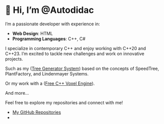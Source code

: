 # 👋 Hi, I’m @Autodidac

I’m a passionate developer with experience in:

- **Web Design**: HTML
- **Programming Languages**: C++, C#
  
I specialize in contemporary C++ and enjoy working with C++20 and C++23.
I’m excited to tackle new challenges and work on innovative projects.

Such as my ([Tree Generator System](https://github.com/Autodidac/WickedTwoOLSystem)) based on the concepts of SpeedTree, PlantFactory, and Lindenmayer Systems.

Or my work with a ([Free C++ Voxel Engine](https://github.com/Autodidac/CppVoxelEngine)).

And more...

Feel free to explore my repositories and connect with me!
- [My GitHub Repositories](https://github.com/Autodidac)
- 
<!---
Autodidac/Autodidac is a ✨ special ✨ repository because its `README.md` (this file) appears on your GitHub profile.
You can click the Preview link to take a look at your changes.
--->
